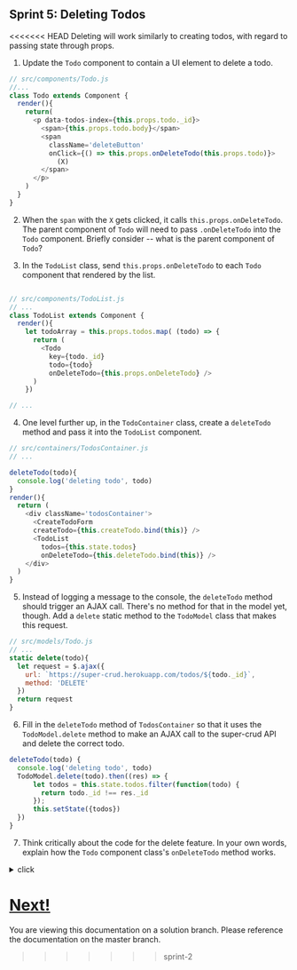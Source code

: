 ## Sprint 5: Deleting Todos

<<<<<<< HEAD
Deleting will work similarly to creating todos, with regard to passing state through props.

1. Update the `Todo` component to contain a UI element to delete a todo.

```js
// src/components/Todo.js
//...
class Todo extends Component {
  render(){
    return(
      <p data-todos-index={this.props.todo._id}>
        <span>{this.props.todo.body}</span>
        <span
          className='deleteButton'
          onClick={() => this.props.onDeleteTodo(this.props.todo)}>
            (X)
        </span>
      </p>
    )
  }
}
```

2. When the `span` with the `X` gets clicked, it calls `this.props.onDeleteTodo`. The parent component of `Todo` will need to pass `.onDeleteTodo` into the `Todo` component. Briefly consider -- what is the parent component of `Todo`?

3. In the `TodoList` class, send `this.props.onDeleteTodo` to each `Todo` component that rendered by the list.

```js

// src/components/TodoList.js
// ...
class TodoList extends Component {
  render(){
    let todoArray = this.props.todos.map( (todo) => {
      return (
        <Todo
          key={todo._id}
          todo={todo}
          onDeleteTodo={this.props.onDeleteTodo} />
      )
    })

// ...

```

4. One level further up, in the `TodoContainer` class, create a `deleteTodo` method and pass it into the `TodoList` component.


```js
// src/containers/TodosContainer.js
// ...

deleteTodo(todo){
  console.log('deleting todo', todo)
}
render(){
  return (
    <div className='todosContainer'>
      <CreateTodoForm
      createTodo={this.createTodo.bind(this)} />
      <TodoList
        todos={this.state.todos}
        onDeleteTodo={this.deleteTodo.bind(this)} />
    </div>
  )
}
```

5. Instead of logging a message to the console, the `deleteTodo` method should trigger an AJAX call.  There's no method for that in the model yet, though.  Add a `delete` static method to the `TodoModel` class that makes this request.

```js
// src/models/Todo.js
// ...
static delete(todo){
  let request = $.ajax({
    url: `https://super-crud.herokuapp.com/todos/${todo._id}`,
    method: 'DELETE'
  })
  return request
}
```

6. Fill in the `deleteTodo` method of `TodosContainer` so that it uses the `TodoModel.delete` method to make an AJAX call to the super-crud API and delete the correct todo.

```js
deleteTodo(todo) {
  console.log('deleting todo', todo)
  TodoModel.delete(todo).then((res) => {
      let todos = this.state.todos.filter(function(todo) {
        return todo._id !== res._id
      });
      this.setState({todos})
  })
}
```

7. Think critically about the code for the delete feature. In your own words, explain how the `Todo` component class's `onDeleteTodo` method works.

<details><summary>click </summary>

The <code>onDeleteTodo</code> function calls the <code>deleteTodo</code> method from the todo component's <code>props</code>. This method is actually a method from <code>TodoList</code>. It takes the todo, passed as the function's argument from the child component, up through a chain of references. It deletes the todo with an AJAX call through <code>TodoModel</code>'s static <code>delete</code> method.

After the <code>TodoModel.delete</code> method finishes, back in <code>TodosContainer</code>, all todos are grabbed from the container state. Then, the filter creates a new array that doesn't have the todo that was deleted. Finally, the method updates the state to have only the remaining todos.
</details>


[Next!](https://github.com/den-materials/react-todo-walkthrough-jquery/blob/master/sprints/Sprint6.md)
=======
You are viewing this documentation on a solution branch. Please reference the documentation on the master branch.
>>>>>>> sprint-2
